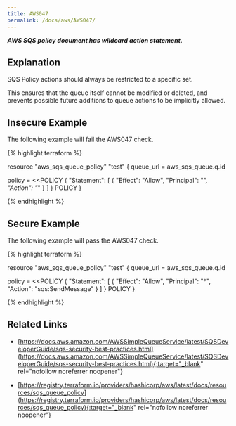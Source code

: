 ```yaml
---
title: AWS047
permalink: /docs/aws/AWS047/
---
```


***AWS SQS policy document has wildcard action statement.***

## Explanation


SQS Policy actions should always be restricted to a specific set.

This ensures that the queue itself cannot be modified or deleted, and prevents possible future additions to queue actions to be implicitly allowed.



## Insecure Example

The following example will fail the AWS047 check.

{% highlight terraform %}

resource "aws_sqs_queue_policy" "test" {
  queue_url = aws_sqs_queue.q.id

  policy = <<POLICY
{
  "Statement": [
    {
      "Effect": "Allow",
      "Principal": "*",
      "Action": "*"
    }
  ]
}
POLICY
}

{% endhighlight %}



## Secure Example

The following example will pass the AWS047 check.

{% highlight terraform %}

resource "aws_sqs_queue_policy" "test" {
  queue_url = aws_sqs_queue.q.id

  policy = <<POLICY
{
  "Statement": [
    {
      "Effect": "Allow",
      "Principal": "*",
      "Action": "sqs:SendMessage"
    }
  ]
}
POLICY
}

{% endhighlight %}


## Related Links


- [https://docs.aws.amazon.com/AWSSimpleQueueService/latest/SQSDeveloperGuide/sqs-security-best-practices.html](https://docs.aws.amazon.com/AWSSimpleQueueService/latest/SQSDeveloperGuide/sqs-security-best-practices.html){:target="_blank" rel="nofollow noreferrer noopener"}

- [https://registry.terraform.io/providers/hashicorp/aws/latest/docs/resources/sqs_queue_policy](https://registry.terraform.io/providers/hashicorp/aws/latest/docs/resources/sqs_queue_policy){:target="_blank" rel="nofollow noreferrer noopener"}

